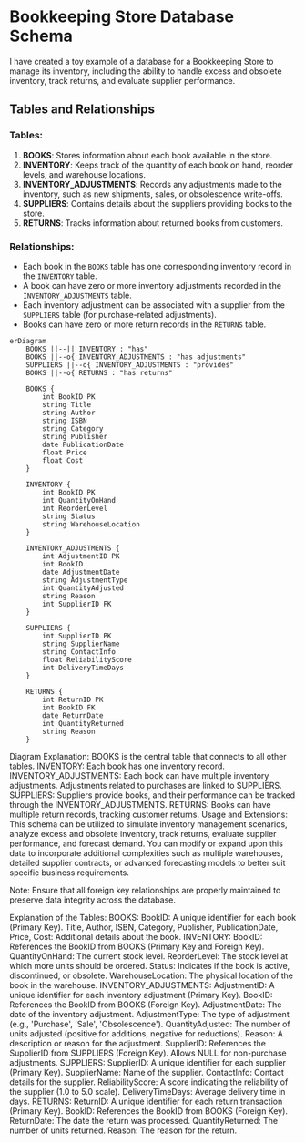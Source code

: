 # Bookkeeping Store Database Schema

I have created a toy example of a database for a Bookkeeping Store to manage its inventory, including the ability to handle excess and obsolete inventory, track returns, and evaluate supplier performance.

## **Tables and Relationships**

### **Tables:**

1. **BOOKS**: Stores information about each book available in the store.
2. **INVENTORY**: Keeps track of the quantity of each book on hand, reorder levels, and warehouse locations.
3. **INVENTORY_ADJUSTMENTS**: Records any adjustments made to the inventory, such as new shipments, sales, or obsolescence write-offs.
4. **SUPPLIERS**: Contains details about the suppliers providing books to the store.
5. **RETURNS**: Tracks information about returned books from customers.

### **Relationships:**

- Each book in the `BOOKS` table has one corresponding inventory record in the `INVENTORY` table.
- A book can have zero or more inventory adjustments recorded in the `INVENTORY_ADJUSTMENTS` table.
- Each inventory adjustment can be associated with a supplier from the `SUPPLIERS` table (for purchase-related adjustments).
- Books can have zero or more return records in the `RETURNS` table.

```mermaid
erDiagram
    BOOKS ||--|| INVENTORY : "has"
    BOOKS ||--o{ INVENTORY_ADJUSTMENTS : "has adjustments"
    SUPPLIERS ||--o{ INVENTORY_ADJUSTMENTS : "provides"
    BOOKS ||--o{ RETURNS : "has returns"

    BOOKS {
        int BookID PK
        string Title
        string Author
        string ISBN
        string Category
        string Publisher
        date PublicationDate
        float Price
        float Cost
    }

    INVENTORY {
        int BookID PK
        int QuantityOnHand
        int ReorderLevel
        string Status
        string WarehouseLocation
    }

    INVENTORY_ADJUSTMENTS {
        int AdjustmentID PK
        int BookID
        date AdjustmentDate
        string AdjustmentType
        int QuantityAdjusted
        string Reason
        int SupplierID FK
    }

    SUPPLIERS {
        int SupplierID PK
        string SupplierName
        string ContactInfo
        float ReliabilityScore
        int DeliveryTimeDays
    }

    RETURNS {
        int ReturnID PK
        int BookID FK
        date ReturnDate
        int QuantityReturned
        string Reason
    }
```

Diagram Explanation:
BOOKS is the central table that connects to all other tables.
INVENTORY: Each book has one inventory record.
INVENTORY_ADJUSTMENTS: Each book can have multiple inventory adjustments. Adjustments related to purchases are linked to SUPPLIERS.
SUPPLIERS: Suppliers provide books, and their performance can be tracked through the INVENTORY_ADJUSTMENTS.
RETURNS: Books can have multiple return records, tracking customer returns.
Usage and Extensions:
This schema can be utilized to simulate inventory management scenarios, analyze excess and obsolete inventory, track returns, evaluate supplier performance, and forecast demand. You can modify or expand upon this data to incorporate additional complexities such as multiple warehouses, detailed supplier contracts, or advanced forecasting models to better suit specific business requirements.
 
Note: Ensure that all foreign key relationships are properly maintained to preserve data integrity across the database.

Explanation of the Tables:
BOOKS:
BookID: A unique identifier for each book (Primary Key).
Title, Author, ISBN, Category, Publisher, PublicationDate, Price, Cost: Additional details about the book.
INVENTORY:
BookID: References the BookID from BOOKS (Primary Key and Foreign Key).
QuantityOnHand: The current stock level.
ReorderLevel: The stock level at which more units should be ordered.
Status: Indicates if the book is active, discontinued, or obsolete.
WarehouseLocation: The physical location of the book in the warehouse.
INVENTORY_ADJUSTMENTS:
AdjustmentID: A unique identifier for each inventory adjustment (Primary Key).
BookID: References the BookID from BOOKS (Foreign Key).
AdjustmentDate: The date of the inventory adjustment.
AdjustmentType: The type of adjustment (e.g., 'Purchase', 'Sale', 'Obsolescence').
QuantityAdjusted: The number of units adjusted (positive for additions, negative for reductions).
Reason: A description or reason for the adjustment.
SupplierID: References the SupplierID from SUPPLIERS (Foreign Key). Allows NULL for non-purchase adjustments.
SUPPLIERS:
SupplierID: A unique identifier for each supplier (Primary Key).
SupplierName: Name of the supplier.
ContactInfo: Contact details for the supplier.
ReliabilityScore: A score indicating the reliability of the supplier (1.0 to 5.0 scale).
DeliveryTimeDays: Average delivery time in days.
RETURNS:
ReturnID: A unique identifier for each return transaction (Primary Key).
BookID: References the BookID from BOOKS (Foreign Key).
ReturnDate: The date the return was processed.
QuantityReturned: The number of units returned.
Reason: The reason for the return.

